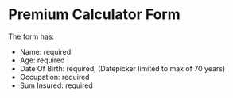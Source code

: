 # Premium Calculator Form

The form has:
- Name: required
- Age: required
- Date Of Birth: required, (Datepicker limited to max of 70 years)
- Occupation: required
- Sum Insured: required